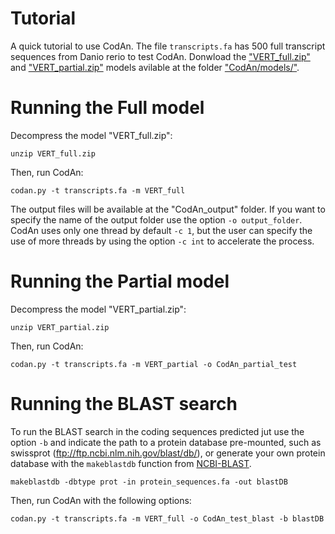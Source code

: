 Tutorial
========

A quick tutorial to use CodAn.
The file ```transcripts.fa``` has 500 full transcript sequences from Danio rerio to test CodAn.
Donwload the ["VERT_full.zip"](https://github.com/pedronachtigall/CodAn/blob/master/models/VERT_full.zip) and ["VERT_partial.zip"](https://github.com/pedronachtigall/CodAn/blob/master/models/VERT_partial.zip) models avilable at the folder ["CodAn/models/"](https://github.com/pedronachtigall/CodAn/tree/master/models).

Running the Full model
======================

Decompress the model "VERT_full.zip":
```
unzip VERT_full.zip
```

Then, run CodAn:
```
codan.py -t transcripts.fa -m VERT_full
```

The output files will be available at the "CodAn_output" folder. If you want to specify the name of the output folder use the option ```-o output_folder```. CodAn uses only one thread by default ```-c 1```, but the user can specify the use of more threads by using the option ```-c int``` to accelerate the process.

Running the Partial model
=========================

Decompress the model "VERT_partial.zip":
```
unzip VERT_partial.zip
```

Then, run CodAn:
```
codan.py -t transcripts.fa -m VERT_partial -o CodAn_partial_test
```

Running the BLAST search
========================
To run the BLAST search in the coding sequences predicted jut use the option ```-b``` and indicate the path to a protein database pre-mounted, such as swissprot (ftp://ftp.ncbi.nlm.nih.gov/blast/db/), or generate your own protein database with the ```makeblastdb``` function from [NCBI-BLAST](https://www.ncbi.nlm.nih.gov/books/NBK279671/).
```
makeblastdb -dbtype prot -in protein_sequences.fa -out blastDB
```

Then, run CodAn with the following options:
```
codan.py -t transcripts.fa -m VERT_full -o CodAn_test_blast -b blastDB
```

